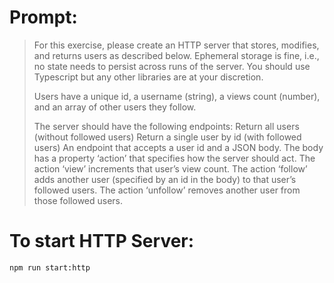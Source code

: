 # Prompt:

> For this exercise, please create an HTTP server that stores, modifies, and returns users as described below. Ephemeral storage is fine, i.e., no state needs to persist across runs of the server. You should use Typescript but any other libraries are at your discretion.
>
> Users have a unique id, a username (string), a views count (number), and an array of other users they follow.
>
> The server should have the following endpoints:
> Return all users (without followed users)
> Return a single user by id (with followed users)
> An endpoint that accepts a user id and a JSON body. The body has a property ‘action’ that specifies how the server should act. The action ‘view’ increments that user’s view count. The action ‘follow’ adds another user (specified by an id in the body) to that user’s followed users. The action ‘unfollow’ removes another user from those followed users.

# To start HTTP Server:

    npm run start:http
